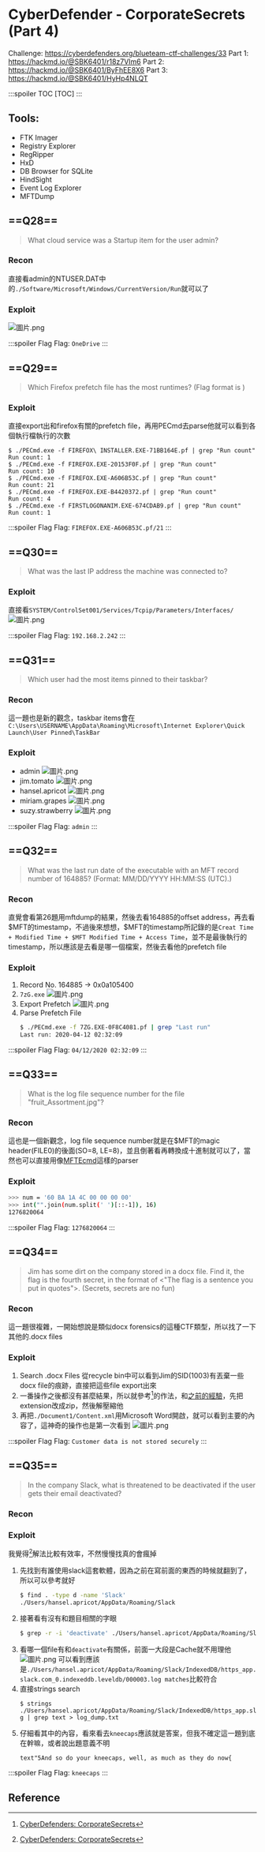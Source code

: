 # CyberDefender - CorporateSecrets (Part 4)
Challenge: https://cyberdefenders.org/blueteam-ctf-challenges/33
Part 1: https://hackmd.io/@SBK6401/r18z7VIm6
Part 2: https://hackmd.io/@SBK6401/ByFhEE8X6
Part 3: https://hackmd.io/@SBK6401/HyHp4NLQT

:::spoiler TOC
[TOC]
:::

## Tools: 
* FTK Imager
* Registry Explorer
* RegRipper
* HxD
* DB Browser for SQLite
* HindSight
* Event Log Explorer
* MFTDump


## ==Q28==
> What cloud service was a Startup item for the user admin? 
### Recon
直接看admin的NTUSER.DAT中的`./Software/Microsoft/Windows/CurrentVersion/Run`就可以了
### Exploit
![圖片.png](https://hackmd.io/_uploads/BJodWuDmp.png)

:::spoiler Flag
Flag: `OneDrive`
:::
## ==Q29==
> Which Firefox prefetch file has the most runtimes?
(Flag format is )
### Exploit
直接export出和firefox有關的prefetch file，再用PECmd去parse他就可以看到各個執行檔執行的次數
```bash!
$ ./PECmd.exe -f FIREFOX\ INSTALLER.EXE-71BB164E.pf | grep "Run count"
Run count: 1
$ ./PECmd.exe -f FIREFOX.EXE-20153F0F.pf | grep "Run count"
Run count: 10
$ ./PECmd.exe -f FIREFOX.EXE-A606B53C.pf | grep "Run count"
Run count: 21
$ ./PECmd.exe -f FIREFOX.EXE-B4420372.pf | grep "Run count"
Run count: 4
$ ./PECmd.exe -f FIRSTLOGONANIM.EXE-674CDAB9.pf | grep "Run count"
Run count: 1
```

:::spoiler Flag
Flag: `FIREFOX.EXE-A606B53C.pf/21`
:::
## ==Q30==
> What was the last IP address the machine was connected to?
### Exploit
直接看`SYSTEM/ControlSet001/Services/Tcpip/Parameters/Interfaces/`
![圖片.png](https://hackmd.io/_uploads/S18wduPQT.png)

:::spoiler Flag
Flag: `192.168.2.242`
:::
## ==Q31==
> Which user had the most items pinned to their taskbar? 
### Recon
這一題也是新的觀念，taskbar items會在`C:\Users\USERNAME\AppData\Roaming\Microsoft\Internet Explorer\Quick Launch\User Pinned\TaskBar`
### Exploit
* admin
    ![圖片.png](https://hackmd.io/_uploads/Hk8oCKw76.png)
* jim.tomato
    ![圖片.png](https://hackmd.io/_uploads/Hy4pRtwma.png)
* hansel.apricot
    ![圖片.png](https://hackmd.io/_uploads/BkD-J9v7a.png)
* miriam.grapes
    ![圖片.png](https://hackmd.io/_uploads/H1rQkcvm6.png)
* suzy.strawberry
    ![圖片.png](https://hackmd.io/_uploads/Sk1SyqvmT.png)

:::spoiler Flag
Flag: `admin`
:::
## ==Q32==
> What was the last run date of the executable with an MFT record number of 164885?
(Format: MM/DD/YYYY HH:MM:SS (UTC).) 
### Recon
直覺會看第26題用mftdump的結果，然後去看164885的offset address，再去看\$MFT的timestamp，不過後來想想，\$MFT的timestamp所記錄的是`Creat Time + Modified Time + $MFT Modified Time + Access Time`，並不是最後執行的timestamp，所以應該是去看是哪一個檔案，然後去看他的prefetch file
### Exploit
1. Record No. 164885 $\to$ 0x0a105400
2. `7zG.exe`
    ![圖片.png](https://hackmd.io/_uploads/Syb-8KD7a.png)
3. Export Prefetch
    ![圖片.png](https://hackmd.io/_uploads/SJgmLFvQp.png)
4. Parse Prefetch File
    ```bash
    $ ./PECmd.exe -f 7ZG.EXE-0F8C4081.pf | grep "Last run"
    Last run: 2020-04-12 02:32:09
    ```

:::spoiler Flag
Flag: `04/12/2020 02:32:09`
:::
## ==Q33==
> What is the log file sequence number for the file "fruit_Assortment.jpg"? 
### Recon
這也是一個新觀念，log file sequence number就是在\$MFT的magic header(FILE0)的後面(SO=8, LE=8)，並且倒著看再轉換成十進制就可以了，當然也可以直接用像[MFTEcmd](https://ericzimmerman.github.io/#!index.md)這樣的parser
### Exploit
```bash
>>> num = '60 BA 1A 4C 00 00 00 00'
>>> int("".join(num.split(' ')[::-1]), 16)
1276820064
```

:::spoiler Flag
Flag: `1276820064`
:::
## ==Q34==
> Jim has some dirt on the company stored in a docx file. Find it, the flag is the fourth secret, in the format of <"The flag is a sentence you put in quotes">.
(Secrets, secrets are no fun) 
### Recon
這一題很複雜，一開始想說是類似docx forensics的這種CTF類型，所以找了一下其他的.docx files
### Exploit
1. Search .docx Files
    從recycle bin中可以看到Jim的SID(1003)有丟棄一些docx file的痕跡，直接把這些file export出來
2. 一番操作之後都沒有甚麼結果，所以就參考[^wp]的作法，和[之前的經驗](https://hackmd.io/@SBK6401/H1w0vImC2)，先把extension改成zip，然後解壓縮他
3. 再把`./Document1/Content.xml`用Microsoft Word開啟，就可以看到主要的內容了，這神奇的操作也是第一次看到
    ![圖片.png](https://hackmd.io/_uploads/SytYatPmT.png)

:::spoiler Flag
Flag: `Customer data is not stored securely`
:::
## ==Q35==
> In the company Slack, what is threatened to be deactivated if the user gets their email deactivated? 
### Recon

### Exploit
我覺得[^wp]解法比較有效率，不然慢慢找真的會瘋掉
1. 先找到有誰使用slack這套軟體，因為之前在寫前面的東西的時候就翻到了，所以可以參考就好
    ```bash
    $ find . -type d -name 'Slack'
    ./Users/hansel.apricot/AppData/Roaming/Slack
    ```
2. 接著看有沒有和題目相關的字眼
    ```bash
    $ grep -r -i 'deactivate' ./Users/hansel.apricot/AppData/Roaming/Slack > grep_deactivate.txt
    ```
3. 看哪一個file有和`deactivate`有關係，前面一大段是Cache就不用理他
    ![圖片.png](https://hackmd.io/_uploads/Hyr_PqvQ6.png)
    可以看到應該是`./Users/hansel.apricot/AppData/Roaming/Slack/IndexedDB/https_app.slack.com_0.indexeddb.leveldb/000003.log matches`比較符合
4. 直接strings search
    ```bash!
    $ strings ./Users/hansel.apricot/AppData/Roaming/Slack/IndexedDB/https_app.slack.com_0.indexeddb.leveldb/000003.lo
    g | grep text > log_dump.txt
    ```
5. 仔細看其中的內容，看來看去`kneecaps`應該就是答案，但我不確定這一題到底在幹嘛，或者說出題意義不明
    ```
    text"5And so do your kneecaps, well, as much as they do now{
    ```
    
:::spoiler Flag
Flag: `kneecaps`
:::
## Reference
[^wp]:[CyberDefenders: CorporateSecrets](https://forensicskween.com/ctf/cyberdefenders/corporatesecrets/)